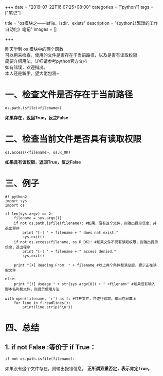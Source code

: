 +++
date = "2019-07-22T16:07:25+08:00"
categories = ["python"]
tags = ["笔记"]

title = "os模块之——isfile、isdir、exists"
description = "《python让繁琐的工作自动化》笔记"
images = []

+++

昨天学到 os 模块中的两个函数<br>
可以用来检查，使用的文件是否存在于当前路径，以及是否有读取权限<br>
简要介绍用法，详细请参考python官方文档<br>
如有错误，欢迎指出。<br>
本人还是新手，望大佬包涵~

# 一、检查文件是否存在于当前路径

```
os.path.isfile(<filename>)
```
**如果存在，返回True，反之False**

# 二、检查当前文件是否具有读取权限

```
os.access(<filename>, os.R_OK)
```
**如果具有该权限，返回True，反之False**

# 三、例子

```
#! python2
import sys
import os

if len(sys.argv) == 2: 
	filename = sys.argv[1]
	if not os.path.isfile(filename): #如果，没有这个文件，则输出提示信息，并退出程序
		print "[-] " + filename + " does not exist."
		sys.exit()
	if not os.access(filename, os.R_OK): #如果文件不具有读取权限，则输出提示信息，退出程序
		print "[-] " + filename + " access denied."
		sys.exit()

	print "[+] Reading From: " + filename #以上两个条件都满足后，提示正在读取文件

else:
	print "[!] Useage " + str(sys.argv[0]) + " <filenam>" #如果没有输入脚本名称和文件，则提示使用方法

with open(filename, 'r') as f: #打开文件，并逐行读取，输出在屏幕上
	for line in f.readlines():
		print(line.strip('\n'))
```

# 四、总结
## 1. if not False :等价于 if True：

```
if not os.path.isfile(filename):
```
如果没有这个文件存在，则输出报错信息。
**正所谓双重否定，表示肯定True。**